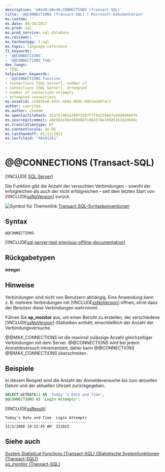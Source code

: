 ```yaml
---
description: '&#x40;&#x40;CONNECTIONS (Transact-SQL)'
title: '@@CONNECTIONS (Transact-SQL) | Microsoft-Dokumentation'
ms.custom: ''
ms.date: 09/18/2017
ms.prod: sql
ms.prod_service: sql-database
ms.reviewer: ''
ms.technology: t-sql
ms.topic: language-reference
f1_keywords:
- '@@CONNECTIONS'
- '@@CONNECTIONS_TSQL'
dev_langs:
- TSQL
helpviewer_keywords:
- '@@CONNECTIONS function'
- connections [SQL Server], number of
- connections [SQL Server], attempted
- number of connection attempts
- attempted connections
ms.assetid: c59836a8-443c-4b9a-8b96-8863ada97ac7
author: cawrites
ms.author: chadam
ms.openlocfilehash: 32275f46ea789f5507fff4a2594d7eb8d84604f6
ms.sourcegitcommit: a9e982e30e458866fcd64374e3458516182d604c
ms.translationtype: HT
ms.contentlocale: de-DE
ms.lasthandoff: 01/11/2021
ms.locfileid: "98101261"
---
```

# <a name="x40x40connections-transact-sql"></a>&#x40;&#x40;CONNECTIONS (Transact-SQL)
[!INCLUDE [SQL Server](../../includes/applies-to-version/sqlserver.md)]

Die Funktion gibt die Anzahl der versuchten Verbindungen – sowohl der erfolgreichen als auch der nicht erfolgreichen – seit dem letzten Start von [!INCLUDE[ssNoVersion](../../includes/ssnoversion-md.md)] zurück.
  
![Symbol für Themenlink](../../database-engine/configure-windows/media/topic-link.gif "Symbol für Themenlink") [Transact-SQL-Syntaxkonventionen](../../t-sql/language-elements/transact-sql-syntax-conventions-transact-sql.md)
  
## <a name="syntax"></a>Syntax  
  
```syntaxsql
@@CONNECTIONS  
```  

[!INCLUDE[sql-server-tsql-previous-offline-documentation](../../includes/sql-server-tsql-previous-offline-documentation.md)]

## <a name="return-types"></a>Rückgabetypen
**integer**
  
## <a name="remarks"></a>Hinweise  
Verbindungen sind nicht von Benutzern abhängig. Eine Anwendung kann z. B. mehrere Verbindungen mit [!INCLUDE[ssNoVersion](../../includes/ssnoversion-md.md)] öffnen, ohne dass der Benutzer diese Verbindungen wahrnimmt.
  
Führen Sie **sp_monitor** aus, um einen Bericht zu erstellen, der verschiedene [!INCLUDE[ssNoVersion](../../includes/ssnoversion-md.md)]-Statistiken enthält, einschließlich der Anzahl der Verbindungsversuche.
  
@@MAX_CONNECTIONS ist die maximal zulässige Anzahl gleichzeitiger Verbindungen mit dem Server. @@CONNECTIONS wird bei jedem Anmeldeversuch inkrementiert, daher kann @@CONNECTIONS @@MAX_CONNECTIONS überschreiten.
  
## <a name="examples"></a>Beispiele  
In diesem Beispiel wird die Anzahl der Anmeldeversuche bis zum aktuellen Datum und der aktuellen Uhrzeit zurückgegeben.
  
```sql
SELECT GETDATE() AS 'Today''s Date and Time',   
@@CONNECTIONS AS 'Login Attempts';  
```  
  
[!INCLUDE[ssResult](../../includes/ssresult-md.md)]
  
``` 
Today's Date and Time  Login Attempts  
---------------------- --------------  
12/5/2006 10:32:45 AM  211023         
```  
  
## <a name="see-also"></a>Siehe auch
[System Statistical Functions &#40;Transact-SQL&#41; (Statistische Systemfunktionen (Transact-SQL))](../../t-sql/functions/system-statistical-functions-transact-sql.md)  
[sp_monitor &#40;Transact-SQL&#41;](../../relational-databases/system-stored-procedures/sp-monitor-transact-sql.md)
  
  
